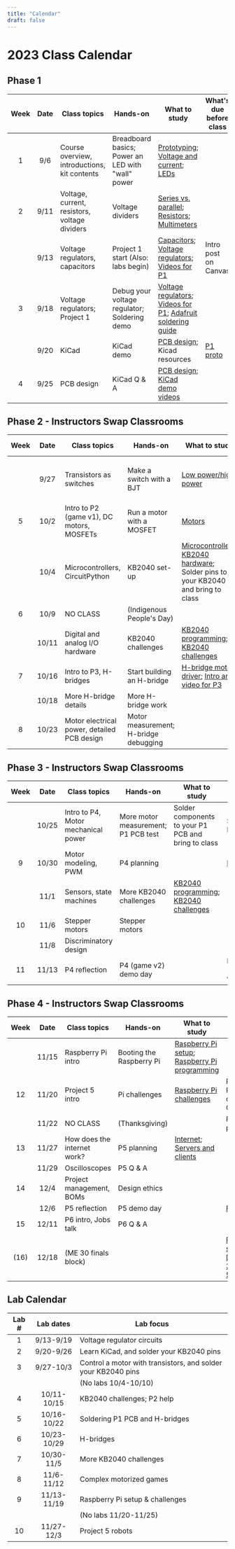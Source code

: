 ```yaml
---
title: "Calendar"
draft: false
---
```


# 2023 Class Calendar

## Phase 1

| Week | Date  | Class topics  | Hands-on  | What to study | What's due before class  |
|:----:|:-----:|--------------------------------------------|-------------------------------|--------------------------------------------------------------------------|---------------------------------------------------------------|
|  1   | 9/6   | Course overview, introductions, kit contents    | Breadboard basics; Power an LED with "wall" power  | [Prototyping](http://andnowforelectronics.com/notes/prototyping/); [Voltage and current](http://andnowforelectronics.com/notes/voltage-and-current/); [LEDs](http://andnowforelectronics.com/notes/leds/) |          |
|   2  | 9/11   | Voltage, current, resistors, voltage dividers    | Voltage dividers |  [Series vs. parallel](http://andnowforelectronics.com/notes/series-vs-parallel/); [Resistors](http://andnowforelectronics.com/notes/resistors/); [Multimeters](http://andnowforelectronics.com/notes/multimeter/)   |  |
|     | 9/13  | Voltage regulators, capacitors |  Project 1 start (Also: labs begin)  | [Capacitors](http://andnowforelectronics.com/notes/capacitors/); [Voltage regulators](http://andnowforelectronics.com/notes/voltage-regulation/); [Videos for P1](http://andnowforelectronics.com/notes/demo-videos/#videos-for-project-1)  | Intro post on Canvas |
|  3   | 9/18  | Voltage regulators; Project 1 |  Debug your voltage regulator; Soldering demo   | [Voltage regulators](http://andnowforelectronics.com/notes/voltage-regulation/); [Videos for P1](http://andnowforelectronics.com/notes/demo-videos/#videos-for-project-1); [Adafruit soldering guide](https://learn.adafruit.com/adafruit-guide-excellent-soldering/making-a-good-solder-joint)    |  |        |
|      | 9/20  | KiCad  | KiCad demo    | [PCB design](http://andnowforelectronics.com/notes/pcb/); Kicad resources  | [P1   proto](http://andnowforelectronics.com/logistics/projects/#project-1-build-a-breadboard-power-supply) |
|   4  | 9/25  | PCB design  | KiCad Q & A    | [PCB design](http://andnowforelectronics.com/notes/pcb/); [KiCad demo videos](http://andnowforelectronics.com/notes/demo-videos/#introduction-to-kicad-with-a-simple-led-board)    |  |


## Phase 2 - Instructors Swap Classrooms

| Week | Date  | Class topics  | Hands-on  | What to study | What's due  |
|:----:|:-----:|--------------------------------------------|-------------------------------|--------------------------------------------------------------------------|---------------------------------------------------------------|
|      | 9/27  | Transistors as switches      |  Make a switch with a BJT    | [Low power/high power](http://andnowforelectronics.com/notes/low-power-high-power/)|[P1 PCB due Thurs. night](http://andnowforelectronics.com/logistics/projects/#project-1-build-a-breadboard-power-supply)|        |
|  5   | 10/2  | Intro to P2 (game v1), DC motors, MOSFETs | Run a motor with a MOSFET    | [Motors](http://andnowforelectronics.com/notes/motors/) |              |
|      | 10/4 | Microcontrollers, CircuitPython     | KB2040 set-up    | [Microcontrollers](http://andnowforelectronics.com/notes/microcontrollers/); [KB2040 hardware](http://andnowforelectronics.com/notes/feather-rp2040-hardware/); Solder pins to your KB2040 and bring to class |       |
|  6    | 10/9 | NO CLASS   | (Indigenous People's Day)  |  |        |
|     | 10/11 | Digital and analog I/O hardware            | KB2040 challenges    |    [KB2040 programming](http://andnowforelectronics.com/notes/feather-programming/); [KB2040 challenges](http://andnowforelectronics.com/notes/feather-challenges/)    |   
|  7    | 10/16  | Intro to P3, H-bridges   | Start building an H-bridge    | [H-bridge motor driver](http://andnowforelectronics.com/notes/h-bridge/); [Intro and video for P3](http://andnowforelectronics.com/logistics/projects/#project-2-build-an-h-bridge-motor-controller) | [P2 (game v1)](http://andnowforelectronics.com/logistics/projects) |
|     | 10/18  | More H-bridge details     | More H-bridge work            |               |               |
|  8  | 10/23  | Motor electrical power, detailed PCB design  |   Motor measurement; H-bridge debugging   |     |[P3 proto](http://andnowforelectronics.com/logistics/projects/#project-2-build-an-h-bridge-motor-controller)|


## Phase 3 - Instructors Swap Classrooms

| Week | Date  | Class topics  | Hands-on  | What to study | What's due  |
|:----:|:-----:|--------------------------------------------|-------------------------------|--------------------------------------------------------------------------|---------------------------------------------------------------|
|      | 10/25  | Intro to P4, Motor mechanical power |  More motor measurement; P1 PCB test  | Solder components to your P1 PCB and bring to class  | Soldered P1 PCB |
|  9  | 10/30  | Motor modeling, PWM  | P4 planning  |      | [P3 PCB](http://andnowforelectronics.com/logistics/projects/#project-2-build-an-h-bridge-motor-controller)   |
|      | 11/1  | Sensors, state machines   |  More KB2040 challenges  | [KB2040 programming](http://andnowforelectronics.com/notes/feather-programming/); [KB2040 challenges](http://andnowforelectronics.com/notes/feather-challenges/)  |  |
|  10   | 11/6  | Stepper motors   |  Stepper motors   |    |  |
|     | 11/8  | Discriminatory design   |         |       |    |
|  11   | 11/13  | P4 reflection   |  P4 (game v2) demo day   |    | P4 (game v2) |

## Phase 4 - Instructors Swap Classrooms

| Week | Date  | Class topics  | Hands-on  | What to study | What's due  |
|:----:|:-----:|--------------------------------------------|-------------------------------|--------------------------------------------------------------------------|---------------------------------------------------------------|
|     | 11/15  | Raspberry Pi intro | Booting the Raspberry Pi     | [Raspberry Pi setup](http://andnowforelectronics.com/notes/pi-setup/); [Raspberry Pi programming](http://andnowforelectronics.com/notes/pi-programming/) |    |
|  12    | 11/20 | Project 5 intro       | Pi challenges |  [Raspberry Pi challenges](http://andnowforelectronics.com/notes/pi-challenges/)     |    Raspberry Pi setup check on Canvas         |
|      | 11/22 | NO CLASS     | (Thanksgiving)  |           |    P5 partners    |
|  13  | 11/27 | How does the internet work?               |   P5 planning              |  [Internet](http://andnowforelectronics.com/notes/internet/); [Servers and clients](http://andnowforelectronics.com/notes/servers/)     |             |
|    | 11/29 | Oscilloscopes  |  P5 Q & A     |               |    |
|  14 | 12/4  | Project management, BOMs  |  Design ethics  |      |     |
|     | 12/6  | P5 reflection  |   P5 demo day  |          |   [P5](http://andnowforelectronics.com/logistics/projects)       |
|  15    | 12/11  | P6 intro, Jobs talk  |  P6 Q & A   |                                           |         |
|  (16)  | 12/18 |   (ME 30 finals block)        |       |             |[P6 showcase, Dec. 18, 3:30-5:30pm](http://andnowforelectronics.com/logistics/projects)|



## Lab Calendar

| Lab # | Lab dates  | Lab focus  | 
|:----:|:----------:|----------------------|
| 1 | 9/13-9/19 | Voltage regulator circuits |
| 2 | 9/20-9/26 | Learn KiCad, and solder your KB2040 pins |
| 3 | 9/27-10/3 | Control a motor with transistors, and solder your KB2040 pins |
|  |  | (No labs 10/4-10/10)  |
| 4 | 10/11-10/15 | KB2040 challenges; P2 help |
| 5 | 10/16-10/22 | Soldering P1 PCB and H-bridges |
| 6 | 10/23-10/29 | H-bridges |
| 7 | 10/30-11/5 | More KB2040 challenges |
| 8 | 11/6-11/12 | Complex motorized games |
| 9 | 11/13-11/19 | Raspberry Pi setup & challenges |
|  |  | (No labs 11/20-11/25) |
| 10 | 11/27-12/3 | Project 5 robots |






